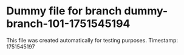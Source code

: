 # Dummy file for branch dummy-branch-101-1751545194

This file was created automatically for testing purposes.
Timestamp: 1751545197